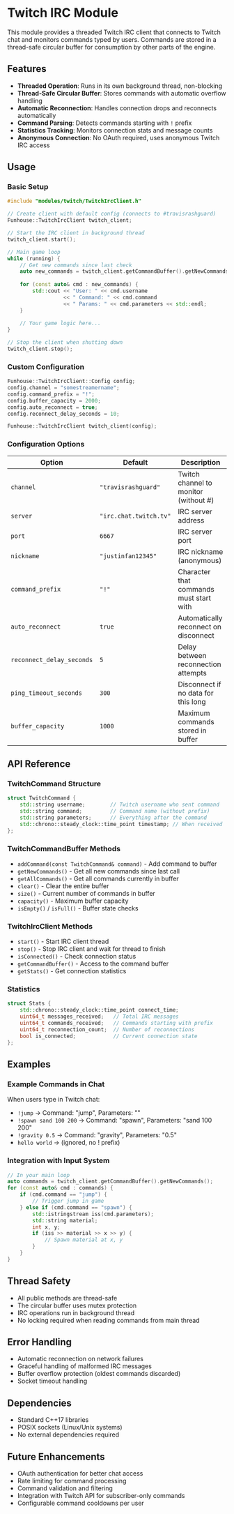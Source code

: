 # Twitch IRC Module

This module provides a threaded Twitch IRC client that connects to Twitch chat and monitors commands typed by users. Commands are stored in a thread-safe circular buffer for consumption by other parts of the engine.

## Features

- **Threaded Operation**: Runs in its own background thread, non-blocking
- **Thread-Safe Circular Buffer**: Stores commands with automatic overflow handling
- **Automatic Reconnection**: Handles connection drops and reconnects automatically
- **Command Parsing**: Detects commands starting with `!` prefix
- **Statistics Tracking**: Monitors connection stats and message counts
- **Anonymous Connection**: No OAuth required, uses anonymous Twitch IRC access

## Usage

### Basic Setup

```cpp
#include "modules/twitch/TwitchIrcClient.h"

// Create client with default config (connects to #travisrashguard)
Funhouse::TwitchIrcClient twitch_client;

// Start the IRC client in background thread
twitch_client.start();

// Main game loop
while (running) {
    // Get new commands since last check
    auto new_commands = twitch_client.getCommandBuffer().getNewCommands();
    
    for (const auto& cmd : new_commands) {
        std::cout << "User: " << cmd.username 
                  << " Command: " << cmd.command 
                  << " Params: " << cmd.parameters << std::endl;
    }
    
    // Your game logic here...
}

// Stop the client when shutting down
twitch_client.stop();
```

### Custom Configuration

```cpp
Funhouse::TwitchIrcClient::Config config;
config.channel = "somestreamername";
config.command_prefix = "!";
config.buffer_capacity = 2000;
config.auto_reconnect = true;
config.reconnect_delay_seconds = 10;

Funhouse::TwitchIrcClient twitch_client(config);
```

### Configuration Options

| Option | Default | Description |
|--------|---------|-------------|
| `channel` | `"travisrashguard"` | Twitch channel to monitor (without #) |
| `server` | `"irc.chat.twitch.tv"` | IRC server address |
| `port` | `6667` | IRC server port |
| `nickname` | `"justinfan12345"` | IRC nickname (anonymous) |
| `command_prefix` | `"!"` | Character that commands must start with |
| `auto_reconnect` | `true` | Automatically reconnect on disconnect |
| `reconnect_delay_seconds` | `5` | Delay between reconnection attempts |
| `ping_timeout_seconds` | `300` | Disconnect if no data for this long |
| `buffer_capacity` | `1000` | Maximum commands stored in buffer |

## API Reference

### TwitchCommand Structure

```cpp
struct TwitchCommand {
    std::string username;        // Twitch username who sent command
    std::string command;         // Command name (without prefix)
    std::string parameters;      // Everything after the command
    std::chrono::steady_clock::time_point timestamp; // When received
};
```

### TwitchCommandBuffer Methods

- `addCommand(const TwitchCommand& command)` - Add command to buffer
- `getNewCommands()` - Get all new commands since last call
- `getAllCommands()` - Get all commands currently in buffer
- `clear()` - Clear the entire buffer
- `size()` - Current number of commands in buffer
- `capacity()` - Maximum buffer capacity
- `isEmpty()` / `isFull()` - Buffer state checks

### TwitchIrcClient Methods

- `start()` - Start IRC client thread
- `stop()` - Stop IRC client and wait for thread to finish
- `isConnected()` - Check connection status
- `getCommandBuffer()` - Access to the command buffer
- `getStats()` - Get connection statistics

### Statistics

```cpp
struct Stats {
    std::chrono::steady_clock::time_point connect_time;
    uint64_t messages_received;   // Total IRC messages
    uint64_t commands_received;   // Commands starting with prefix
    uint64_t reconnection_count;  // Number of reconnections
    bool is_connected;            // Current connection state
};
```

## Examples

### Example Commands in Chat

When users type in Twitch chat:
- `!jump` → Command: "jump", Parameters: ""
- `!spawn sand 100 200` → Command: "spawn", Parameters: "sand 100 200"
- `!gravity 0.5` → Command: "gravity", Parameters: "0.5"
- `hello world` → (ignored, no ! prefix)

### Integration with Input System

```cpp
// In your main loop
auto commands = twitch_client.getCommandBuffer().getNewCommands();
for (const auto& cmd : commands) {
    if (cmd.command == "jump") {
        // Trigger jump in game
    } else if (cmd.command == "spawn") {
        std::istringstream iss(cmd.parameters);
        std::string material;
        int x, y;
        if (iss >> material >> x >> y) {
            // Spawn material at x, y
        }
    }
}
```

## Thread Safety

- All public methods are thread-safe
- The circular buffer uses mutex protection
- IRC operations run in background thread
- No locking required when reading commands from main thread

## Error Handling

- Automatic reconnection on network failures
- Graceful handling of malformed IRC messages
- Buffer overflow protection (oldest commands discarded)
- Socket timeout handling

## Dependencies

- Standard C++17 libraries
- POSIX sockets (Linux/Unix systems)
- No external dependencies required

## Future Enhancements

- OAuth authentication for better chat access
- Rate limiting for command processing
- Command validation and filtering
- Integration with Twitch API for subscriber-only commands
- Configurable command cooldowns per user
